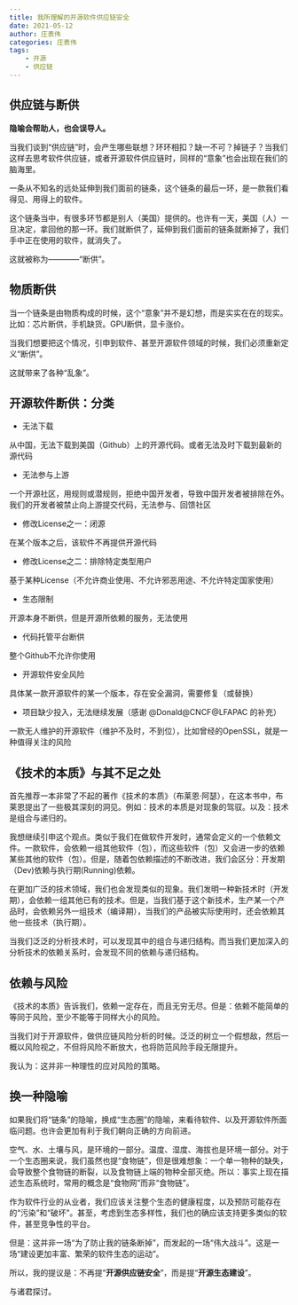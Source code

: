 ```yaml
---
title: 我所理解的开源软件供应链安全
date: 2021-05-12
author: 庄表伟
categories: 庄表伟
tags:
    - 开源
    - 供应链
---
```

## 供应链与断供

**隐喻会帮助人，也会误导人。**

当我们谈到“供应链”时，会产生哪些联想？环环相扣？缺一不可？掉链子？当我们这样去思考软件供应链，或者开源软件供应链时，同样的“意象”也会出现在我们的脑海里。

一条从不知名的远处延伸到我们面前的链条，这个链条的最后一环，是一款我们看得见、用得上的软件。

这个链条当中，有很多环节都是别人（美国）提供的。也许有一天，美国（人）一旦决定，拿回他的那一环。我们就断供了，延伸到我们面前的链条就断掉了，我们手中正在使用的软件，就消失了。

这就被称为————“断供”。

## 物质断供

当一个链条是由物质构成的时候，这个“意象”并不是幻想，而是实实在在的现实。比如：芯片断供，手机缺货。GPU断供，显卡涨价。

当我们想要把这个情况，引申到软件、甚至开源软件领域的时候，我们必须重新定义“断供”。

这就带来了各种“乱象”。

<!-- more -->

## 开源软件断供：分类

* 无法下载

从中国，无法下载到美国（Github）上的开源代码。或者无法及时下载到最新的源代码

* 无法参与上游

一个开源社区，用规则或潜规则，拒绝中国开发者，导致中国开发者被排除在外。我们的开发者被禁止向上游提交代码，无法参与、回馈社区

* 修改License之一：闭源

在某个版本之后，该软件不再提供开源代码

* 修改License之二：排除特定类型用户

基于某种License（不允许商业使用、不允许邪恶用途、不允许特定国家使用）

* 生态限制

开源本身不断供，但是开源所依赖的服务，无法使用

* 代码托管平台断供

整个Github不允许你使用

* 开源软件安全风险

具体某一款开源软件的某一个版本，存在安全漏洞，需要修复（或替换）

* 项目缺少投入，无法继续发展（感谢 @Donald@CNCF@LFAPAC 的补充）

一款无人维护的开源软件（维护不及时，不到位），比如曾经的OpenSSL，就是一种值得关注的风险

## 《技术的本质》与其不足之处

首先推荐一本非常了不起的著作《技术的本质》（布莱恩·阿瑟），在这本书中，布莱恩提出了一些极其深刻的洞见。例如：技术的本质是对现象的驾驭。以及：技术是组合与递归的。

我想继续引申这个观点。类似于我们在做软件开发时，通常会定义的一个依赖文件。一款软件，会依赖一组其他软件（包），而这些软件（包）又会进一步的依赖某些其他的软件（包）。但是，随着包依赖描述的不断改进，我们会区分：开发期（Dev)依赖与执行期(Running)依赖。

在更加广泛的技术领域，我们也会发现类似的现象。我们发明一种新技术时（开发期），会依赖一组其他已有的技术。但是，当我们基于这个新技术，生产某一个产品时，会依赖另外一组技术（编译期），当我们的产品被实际使用时，还会依赖其他一些技术（执行期）。

当我们泛泛的分析技术时，可以发现其中的组合与递归结构。而当我们更加深入的分析技术的依赖关系时，会发现不同的依赖与递归结构。

## 依赖与风险

《技术的本质》告诉我们，依赖一定存在，而且无穷无尽。但是：依赖不能简单的等同于风险，至少不能等于同样大小的风险。

当我们对于开源软件，做供应链风险分析的时候。泛泛的树立一个假想敌，然后一概以风险视之，不但将风险不断放大，也将防范风险手段无限提升。

我认为：这并非一种理性的应对风险的策略。

## 换一种隐喻

如果我们将“链条”的隐喻，换成“生态圈”的隐喻，来看待软件、以及开源软件所面临问题。也许会更加有利于我们朝向正确的方向前进。

空气、水、土壤与风，是环境的一部分。温度、湿度、海拔也是环境一部分。对于一个生态圈来说，我们虽然也提“食物链”，但是很难想象：一个单一物种的缺失，会导致整个食物链的断裂，以及食物链上端的物种全部灭绝。所以：事实上现在描述生态系统时，常用的概念是“食物网”而非“食物链”。

作为软件行业的从业者，我们应该关注整个生态的健康程度，以及预防可能存在的“污染”和“破坏”。甚至，考虑到生态多样性，我们也的确应该支持更多类似的软件，甚至竞争性的平台。

但是：这并非一场“为了防止我的链条断掉”，而发起的一场“伟大战斗”。这是一场“建设更加丰富、繁荣的软件生态的运动”。

所以，我的提议是：不再提“**开源供应链安全**”，而是提“**开源生态建设**”。

与诸君探讨。
